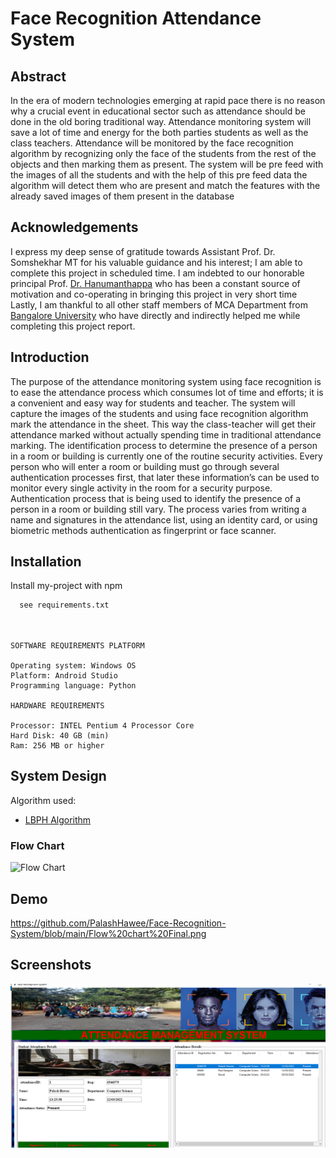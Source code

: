 
# Face Recognition Attendance System





## Abstract
In the era of modern technologies emerging at rapid pace there is no reason why a crucial event in educational sector such as attendance should be done in the old boring traditional way.
Attendance monitoring system will save a lot of time and energy for the both parties students as well as the class teachers. Attendance will be monitored by the face recognition algorithm by recognizing only the face of the students from the rest of the objects and then marking them as present. The system will be pre feed with the images of all the students and with the help of this pre feed data the algorithm will detect them who are present and match the features with the already saved images of them present in the database

## Acknowledgements


I express my deep sense of gratitude towards Assistant Prof. Dr. Somshekhar MT for his valuable guidance and his interest; I am able to complete this project in scheduled time.
 I am indebted to our honorable principal Prof. [Dr. Hanumanthappa](https://eng.bangaloreuniversity.ac.in/wp-content/uploads/2016/09/MCA-HANUMANTHAPPA-M-CV-16092016.pdf) who has been a constant source of motivation and co-operating in bringing this project in very short time
Lastly, I am thankful to all other staff members of MCA Department from [Bangalore University](https://eng.bangaloreuniversity.ac.in/) who have directly and indirectly helped me while completing this project report.

## Introduction

The purpose of the attendance monitoring system using face recognition is to ease the attendance process which consumes lot of time and efforts; it is a convenient and easy way for students and teacher. The system will capture the images of the students and using face recognition algorithm mark the attendance in the sheet. This way the class-teacher will get their attendance marked without actually spending time in traditional attendance marking.
The identification process to determine the presence of a person in a room or building is currently one of the routine security activities. Every person who will enter a room or building must go through several authentication processes first, that later these information’s can be used to monitor every single activity in the room for a security purpose. Authentication process that is being used to identify the presence of a person in a room or building still vary. The process varies from writing a name and signatures in the attendance list, using an identity card, or using biometric methods authentication as fingerprint or face scanner.

## Installation

Install my-project with npm

```bash
  see requirements.txt

  
```
    SOFTWARE REQUIREMENTS PLATFORM

	Operating system: Windows OS
    Platform: Android Studio
    Programming language: Python

    HARDWARE REQUIREMENTS

	Processor: INTEL Pentium 4 Processor Core
	Hard Disk: 40 GB (min)
	Ram: 256 MB or higher


## System Design

Algorithm used:

- [LBPH Algorithm](https://towardsdatascience.com/face-recognition-how-lbph-works-90ec258c3d6b)
 
### Flow Chart


![Flow Chart](https://github.com/PalashHawee/Face-Recognition-System/commit/6f747c31d770e58640396145753c8edbe170e8fc)

## Demo

https://github.com/PalashHawee/Face-Recognition-System/blob/main/Flow%20chart%20Final.png


## Screenshots

![App Screenshot](https://github.com/PalashHawee/Face-Recognition-System/blob/main/Screen%20Shots%20Output/Attendance/at01.PNG)

